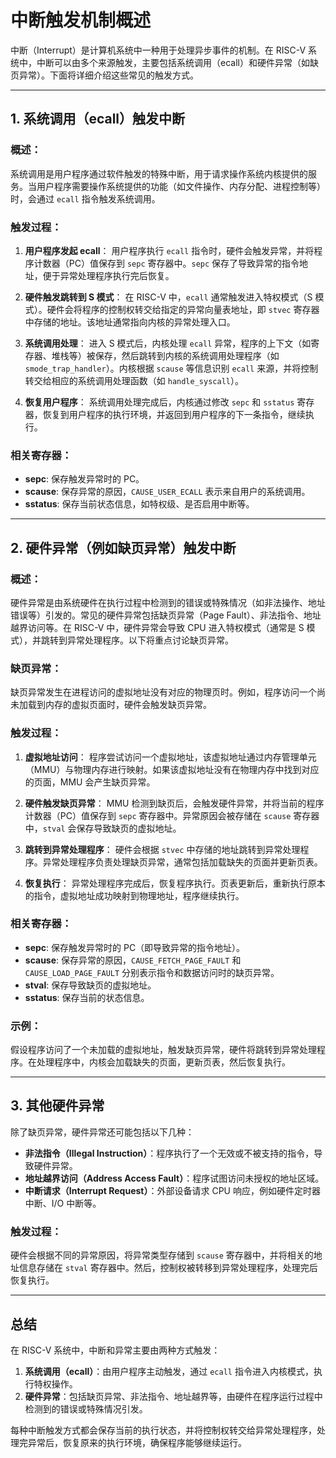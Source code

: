 # 中断触发机制概述

中断（Interrupt）是计算机系统中一种用于处理异步事件的机制。在 RISC-V 系统中，中断可以由多个来源触发，主要包括系统调用（ecall）和硬件异常（如缺页异常）。下面将详细介绍这些常见的触发方式。

---

## 1. 系统调用（ecall）触发中断

### 概述：
系统调用是用户程序通过软件触发的特殊中断，用于请求操作系统内核提供的服务。当用户程序需要操作系统提供的功能（如文件操作、内存分配、进程控制等）时，会通过 `ecall` 指令触发系统调用。

### 触发过程：
1. **用户程序发起 ecall**：
   用户程序执行 `ecall` 指令时，硬件会触发异常，并将程序计数器（PC）值保存到 `sepc` 寄存器中。`sepc` 保存了导致异常的指令地址，便于异常处理程序执行完后恢复。
   
2. **硬件触发跳转到 S 模式**：
   在 RISC-V 中，`ecall` 通常触发进入特权模式（S 模式）。硬件会将程序的控制权转交给指定的异常向量表地址，即 `stvec` 寄存器中存储的地址。该地址通常指向内核的异常处理入口。

3. **系统调用处理**：
   进入 S 模式后，内核处理 `ecall` 异常，程序的上下文（如寄存器、堆栈等）被保存，然后跳转到内核的系统调用处理程序（如 `smode_trap_handler`）。内核根据 `scause` 等信息识别 `ecall` 来源，并将控制转交给相应的系统调用处理函数（如 `handle_syscall`）。

4. **恢复用户程序**：
   系统调用处理完成后，内核通过修改 `sepc` 和 `sstatus` 寄存器，恢复到用户程序的执行环境，并返回到用户程序的下一条指令，继续执行。

### 相关寄存器：
- **sepc**: 保存触发异常时的 PC。
- **scause**: 保存异常的原因，`CAUSE_USER_ECALL` 表示来自用户的系统调用。
- **sstatus**: 保存当前状态信息，如特权级、是否启用中断等。

---

## 2. 硬件异常（例如缺页异常）触发中断

### 概述：
硬件异常是由系统硬件在执行过程中检测到的错误或特殊情况（如非法操作、地址错误等）引发的。常见的硬件异常包括缺页异常（Page Fault）、非法指令、地址越界访问等。在 RISC-V 中，硬件异常会导致 CPU 进入特权模式（通常是 S 模式），并跳转到异常处理程序。以下将重点讨论缺页异常。

### 缺页异常：
缺页异常发生在进程访问的虚拟地址没有对应的物理页时。例如，程序访问一个尚未加载到内存的虚拟页面时，硬件会触发缺页异常。

### 触发过程：
1. **虚拟地址访问**：
   程序尝试访问一个虚拟地址，该虚拟地址通过内存管理单元（MMU）与物理内存进行映射。如果该虚拟地址没有在物理内存中找到对应的页面，MMU 会产生缺页异常。

2. **硬件触发缺页异常**：
   MMU 检测到缺页后，会触发硬件异常，并将当前的程序计数器（PC）值保存到 `sepc` 寄存器中。异常原因会被存储在 `scause` 寄存器中，`stval` 会保存导致缺页的虚拟地址。

3. **跳转到异常处理程序**：
   硬件会根据 `stvec` 中存储的地址跳转到异常处理程序。异常处理程序负责处理缺页异常，通常包括加载缺失的页面并更新页表。

4. **恢复执行**：
   异常处理程序完成后，恢复程序执行。页表更新后，重新执行原本的指令，虚拟地址成功映射到物理地址，程序继续执行。

### 相关寄存器：
- **sepc**: 保存触发异常时的 PC（即导致异常的指令地址）。
- **scause**: 保存异常的原因，`CAUSE_FETCH_PAGE_FAULT` 和 `CAUSE_LOAD_PAGE_FAULT` 分别表示指令和数据访问时的缺页异常。
- **stval**: 保存导致缺页的虚拟地址。
- **sstatus**: 保存当前的状态信息。

### 示例：
假设程序访问了一个未加载的虚拟地址，触发缺页异常，硬件将跳转到异常处理程序。在处理程序中，内核会加载缺失的页面，更新页表，然后恢复执行。

---

## 3. 其他硬件异常

除了缺页异常，硬件异常还可能包括以下几种：
- **非法指令（Illegal Instruction）**：程序执行了一个无效或不被支持的指令，导致硬件异常。
- **地址越界访问（Address Access Fault）**：程序试图访问未授权的地址区域。
- **中断请求（Interrupt Request）**：外部设备请求 CPU 响应，例如硬件定时器中断、I/O 中断等。

### 触发过程：
硬件会根据不同的异常原因，将异常类型存储到 `scause` 寄存器中，并将相关的地址信息存储在 `stval` 寄存器中。然后，控制权被转移到异常处理程序，处理完后恢复执行。

---

## 总结

在 RISC-V 系统中，中断和异常主要由两种方式触发：
1. **系统调用（ecall）**：由用户程序主动触发，通过 `ecall` 指令进入内核模式，执行特权操作。
2. **硬件异常**：包括缺页异常、非法指令、地址越界等，由硬件在程序运行过程中检测到的错误或特殊情况引发。

每种中断触发方式都会保存当前的执行状态，并将控制权转交给异常处理程序，处理完异常后，恢复原来的执行环境，确保程序能够继续运行。
